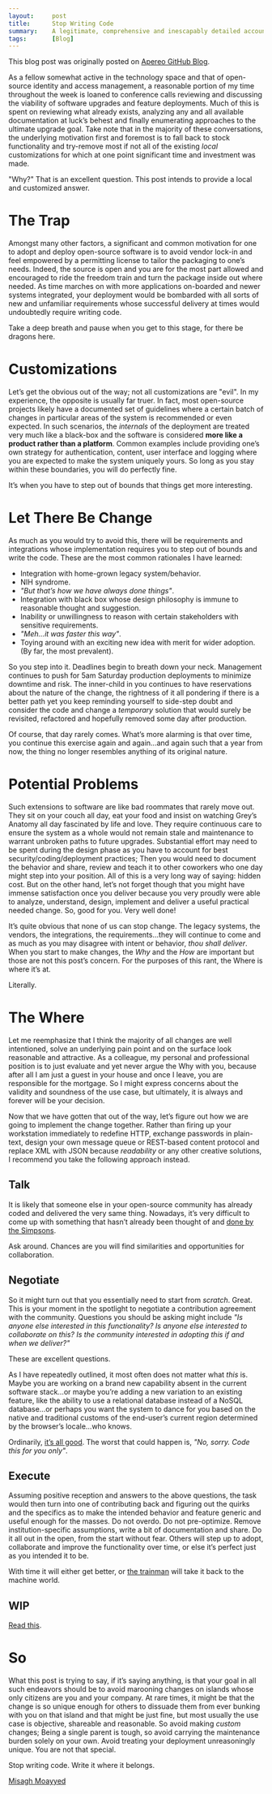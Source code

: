 ```yaml
---
layout:     post
title:      Stop Writing Code
summary:    A legitimate, comprehensive and inescapably detailed account of the spiderweb of deceit in today’s technology scene; The open-source software ecosystem where victims fall prey to the Goldilocks Syndrome of software customizations and home-grown functionality. This guide aims to uncover the deepest darkest secrets of this treacherous path and yet intentionally offers no hopes or viable solutions at all…except one.
tags:       [Blog]
---
```


<div class="alert alert-success"><i class="far fa-lightbulb"></i> This blog post was originally posted on <a href="https://github.com/apereo/apereo.github.io">Apereo GitHub Blog</a>.</div>

As a fellow somewhat active in the technology space and that of open-source identity and access management, a reasonable portion of my time throughout the week is loaned to conference calls reviewing and discussing the viability of software upgrades and feature deployments. Much of this is spent on reviewing what already exists, analyzing any and all available documentation at luck’s behest and finally enumerating approaches to the ultimate upgrade goal. Take note that in the majority of these conversations, the underlying motivation first and foremost is to fall back to stock functionality and try-remove most if not all of the existing *local* customizations for which at one point significant time and investment was made. 

 "Why?" That is an excellent question. This post intends to provide a local and customized answer.

# The Trap

Amongst many other factors, a significant and common motivation for one to adopt and deploy open-source software is to avoid vendor lock-in and feel empowered by a permitting license to tailor the packaging to one’s needs. Indeed, the source is open and you are for the most part allowed and encouraged to ride the freedom train and turn the package inside out where needed. As time marches on with more applications on-boarded and newer systems integrated, your deployment would be bombarded with all sorts of new and unfamiliar requirements whose successful delivery at times would undoubtedly require writing code.

Take a deep breath and pause when you get to this stage, for there be dragons here. 

# Customizations

Let’s get the obvious out of the way; not all customizations are "evil". In my experience, the opposite is usually far truer. In fact, most open-source projects likely have a documented set of guidelines where a certain batch of changes in particular areas of the system is recommended or even expected. In such scenarios, the *internals* of the deployment are treated very much like a black-box and the software is considered **more like a product rather than a platform**. Common examples include providing one’s  own strategy for authentication, content, user interface and logging where you are expected to make the system uniquely yours. So long as you stay within these boundaries, you will do perfectly fine. 

It’s when you have to step out of bounds that things get more interesting.

# Let There Be Change

As much as you would try to avoid this, there will be requirements and integrations whose implementation requires you to step out of bounds and write the code. These are the most common rationales I have learned:

-	Integration with home-grown legacy system/behavior.
-	NIH syndrome.
-	*"But that’s how we have always done things"*.
-	Integration with black box whose design philosophy is immune to reasonable thought and suggestion.
-	Inability or unwillingness to reason with certain stakeholders with sensitive requirements.
-	*"Meh…it was faster this way"*.
-	Toying around with an exciting new idea with merit for wider adoption. (By far, the most prevalent).

So you step into it. Deadlines begin to breath down your neck. Management continues to push for 5am Saturday production deployments to minimize downtime and risk. The inner-child in you continues to have reservations about the nature of the change, the rightness of it all pondering if there is a better path yet you keep reminding yourself to side-step doubt and consider the code and change a *temporary* solution that would surely be revisited, refactored and hopefully removed some day after production.

Of course, that day rarely comes. What’s more alarming is that over time, you continue this exercise again and again...and again such that a year from now, the thing no longer resembles anything of its original nature.

# Potential Problems

Such extensions to software are like bad roommates that rarely move out. They sit on your couch all day, eat your food and insist on watching Grey’s Anatomy all day fascinated by life and love. They require continuous care to ensure the system as a whole would not remain stale and maintenance to warrant unbroken paths to future upgrades. Substantial effort may need to be spent during the design phase as you have to account for best security/coding/deployment practices; Then you would need to document the behavior and share, review and teach it to other coworkers who one day might step into your position. All of this is a very long way of saying: hidden cost. 
But on the other hand, let’s not forget though that you might have immense satisfaction once you deliver because you very proudly were able to analyze, understand, design, implement and deliver a useful practical needed change. So, good for you. Very well done!

It’s quite obvious that none of us can stop change. The legacy systems, the vendors, the integrations, the requirements…they will continue to come and as much as you may disagree with intent or behavior, *thou shall deliver*. When you start to make changes, the *Why* and the *How* are important but those are not this post’s concern. For the purposes of this rant, the Where is where it’s at. 

Literally. 

# The Where

Let me reemphasize that I think the majority of all changes are well intentioned, solve an underlying pain point and on the surface look reasonable and attractive. As a colleague, my personal and professional position is to just evaluate and yet never argue the Why with you, because after all I am just a guest in your house and once I leave, you are responsible for the mortgage. So I might express concerns about the validity and soundness of the use case, but ultimately, it is always and forever will be your decision. 

Now that we have gotten that out of the way, let’s figure out how we are going to implement the change together. Rather than firing up your workstation immediately to redefine HTTP, exchange passwords in plain-text, design your own message queue or REST-based content protocol and replace XML with JSON because *readability* or any other creative solutions, I recommend you take the following approach instead.

## Talk

It is likely that someone else in your open-source community has already coded and delivered the very same thing. Nowadays, it’s very difficult to come up with something that hasn’t already been thought of and [done by the Simpsons]( https://www.wikiwand.com/en/Simpsons_Already_Did_It).

Ask around. Chances are you will find similarities and opportunities for collaboration.

## Negotiate

So it might turn out that you essentially need to start from *scratch*. Great. This is your moment in the spotlight to negotiate a contribution agreement with the community. Questions you should be asking might include *"Is anyone else interested in this functionality? Is anyone else interested to collaborate on this? Is the community interested in adopting this if and when we deliver?"*

These are excellent questions.

As I have repeatedly outlined, it most often does not matter what *this* is. Maybe you are working on a brand new capability absent in the current software stack…or maybe you’re adding a new variation to an existing feature, like the ability to use a relational database instead of a NoSQL database…or perhaps you want the system to dance for you based on the native and traditional customs of the end-user’s current region determined by the browser’s locale…who knows. 

Ordinarily, [it’s all good]( https://apereo.github.io/2017/02/18/onthe-theoryof-possibility/). The worst that could happen is, *"No, sorry. Code this for you only"*. 

## Execute

Assuming positive reception and answers to the above questions, the task would then turn into one of contributing back and figuring out the quirks and the specifics as to make the intended behavior and feature generic and useful enough for the masses. Do not overdo. Do not pre-optimize. Remove institution-specific assumptions, write a bit of documentation and share. Do it all out in the open, from the start without fear. Others will step up to adopt, collaborate and improve the functionality over time, or else it’s perfect just as you intended it to be. 

With time it will either get better, or [the trainman]( http://matrix.wikia.com/wiki/The_Trainman) will take it back to the machine world.

## WIP

[Read this](https://ben.straub.cc/2015/04/02/wip-pull-request/).

# So

What this post is trying to say, if it’s saying anything, is that your goal in all such endeavors should be to avoid marooning changes on islands whose only citizens are you and your company. At rare times, it might be that the change is so unique enough for others to dissuade them from ever bunking with you on that island and that might be just fine, but most usually the use case is objective, shareable and reasonable. So avoid making *custom* changes; Being a single parent is tough, so avoid carrying the maintenance burden solely on your own. Avoid treating your deployment unreasoningly unique. You are not that special.

Stop writing code. Write it where it belongs.

[Misagh Moayyed](https://fawnoos.com)
